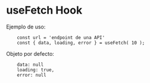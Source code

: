 # useFetch Hook

Ejemplo de uso:
```
    const url = 'endpoint de una API'
    const { data, loading, error } = useFetch( 10 );
```

Objeto por defecto:
```
    data: null
    loading: true,
    error: null
```
